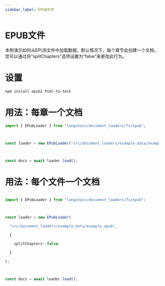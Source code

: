 ```yaml
---
sidebar_label: EPUB文件
---
```


# EPUB文件

本例演示如何从EPUB文件中加载数据。默认情况下，每个章节会创建一个文档，您可以通过将“splitChapters”选项设置为“false”来更改此行为。

# 设置

```bash npm2yarn
npm install epub2 html-to-text

```


# 用法：每章一个文档

```typescript
import { EPubLoader } from "langchain/document_loaders/fs/epub";



const loader = new EPubLoader("src/document_loaders/example_data/example.epub");



const docs = await loader.load();

```


# 用法：每个文件一个文档

```typescript

import { EPubLoader } from "langchain/document_loaders/fs/epub";



const loader = new EPubLoader(

  "src/document_loaders/example_data/example.epub",

  {

    splitChapters: false,

  }

);



const docs = await loader.load();

```

